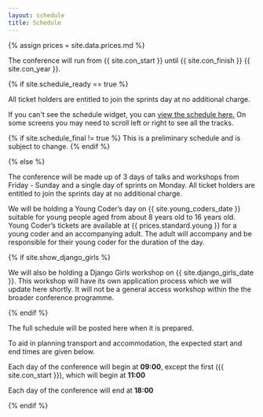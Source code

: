 ```yaml
---
layout: schedule
title: Schedule
---
```

{% assign prices = site.data.prices.md %}

<p>The conference will run from {{ site.con_start }} until {{ site.con_finish }} {{ site.con_year }}.</p>


{% if site.schedule_ready == true %}

<p>All ticket holders are entitled to join the sprints day at no additional charge.</p>
<p>If you can't see the schedule widget, you can <a href="https://pretalx.com/pyconuk-{{ site.con_year }}/schedule/">view the schedule here.</a> On some screens you may need to scroll left or right to see all the tracks. </p>
<p>
    {% if site.schedule_final != true %}
        This is a preliminary schedule and is subject to change.
    {% endif %}
</p>

<script type="text/javascript" src="https://pretalx.com/pyconuk-{{ site.con_year }}/schedule/widget/v2.en.js"></script>
{% else %}
<p>The conference will be made up of 3 days of talks and workshops from Friday - Sunday and a single day of sprints on Monday. All ticket holders are entitled to join the sprints day at no additional charge.</p>

<p>We will be holding a Young Coder’s day on {{ site.young_coders_date }} suitable for young people aged from about 8 years old to 16 years old. Young Coder’s tickets are available at {{ prices.standard.young }} for a young coder and an accompanying adult. The adult will accompany and be responsible for their young coder for the duration of the day.</p>
{% if site.show_django_girls %}
<p>We will also be holding a Django Girls workshop on {{ site.django_girls_date }}. This workshop will have its own application process which we will update here shortly. It will not be a general access workshop within the the broader conference programme.</p>
{% endif %}
<p>The full schedule will be posted here when it is prepared.</p>
<p>To aid in planning transport and accommodation, the expected start and end times are given below.</p>
<p>Each day of the conference will begin at <strong>09:00</strong>, except the first ({{ site.con_start }}), which will begin at <strong>11:00</strong></p>
<p>Each day of the conference will end at <strong>18:00</strong></p>
{% endif %}
